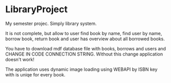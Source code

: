 # LibraryProject
My semester projec. Simply library system.

It is not complete, but allow to user find book by name, find user by name, borrow book, return book and user has overview about all borrowed books.

You have to download mdf database file with books, borrows and users and CHANGE IN CODE CONNECTION STRING. Without this change application doesn't work!

The application uses dynamic image loading using WEBAPI by ISBN key with is uniqe for every book.

